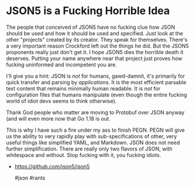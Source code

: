# JSON5 is a Fucking Horrible Idea

The people that conceived of JSON5 have no fucking clue how JSON should
be used and how it should be used and specified. Just look at the other
"projects" created by its creator. They speak for themselves. There's a
very important reason Crockford left out the things he did. But the
JSON5 proponents really just don't get it. I hope JSON5 dies the
horrible death it deserves. Putting your name anywhere near that
project just proves how fucking uninformed and incompetent you are.

I'll give you a hint: JSON is *not* for humans, gawd-damnit, it's
primarily for quick transfer and parsing by *applications.* It is the
most efficient parsable text content that remains minimally human
readable. It is *not* for configuration files that humans manipulate
(even though the entire fucking world of idiot devs seems to think
otherwise).

Thank God people who matter are moving to Protobuf over JSON anyway (and
will even more now that Go 1.18 is out.

This is why I have such a fire under my ass to finish PEGN. PEGN will
give us the ability to very rapidly play with sub-specifications of
other, very useful things like simplified YAML, and Markdown. JSON does
not need further simplification. There are really only two flavors of
JSON, with whitespace and without. Stop fucking with it, you fucking
idiots.

* <https://github.com/json5/json5>

    #json #rants

